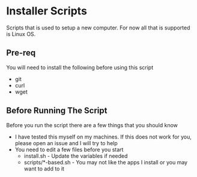 # Installer Scripts
Scripts that is used to setup a new computer. For now all that is supported is
Linux OS.

## Pre-req
You will need to install the following before using this script

- git
- curl
- wget

## Before Running The Script
Before you run the script there are a few things that you should know

- I have tested this myself on my machines. If this does not work for you,
please open an issue and I will try to help
- You need to edit a few files before you start
  - install.sh - Update the variables if needed
  - scripts/*-based.sh - You may not like the apps I install or you may want to add to it